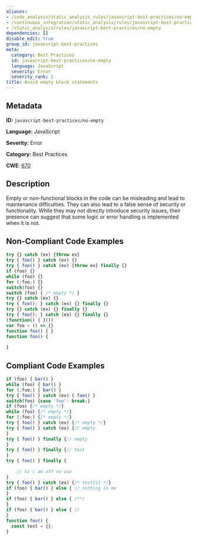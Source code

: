 ```yaml
---
aliases:
- /code_analysis/static_analysis_rules/javascript-best-practices/no-empty
- /continuous_integration/static_analysis/rules/javascript-best-practices/no-empty
- /static_analysis/rules/javascript-best-practices/no-empty
dependencies: []
disable_edit: true
group_id: javascript-best-practices
meta:
  category: Best Practices
  id: javascript-best-practices/no-empty
  language: JavaScript
  severity: Error
  severity_rank: 1
title: Avoid empty block statements
---
```

<!--  SOURCED FROM https://github.com/DataDog/datadog-static-analyzer-rule-docs -->


## Metadata
**ID:** `javascript-best-practices/no-empty`

**Language:** JavaScript

**Severity:** Error

**Category:** Best Practices

**CWE**: [670](https://cwe.mitre.org/data/definitions/670.html)

## Description
Empty or non-functional blocks in the code can be misleading and lead to maintenance difficulties. They can also lead to a false sense of security or functionality. While they may not directly introduce security issues, their presence can suggest that some logic or error handling is implemented when it is not.

## Non-Compliant Code Examples
```javascript
try {} catch (ex) {throw ex}
try { foo() } catch (ex) {}
try { foo() } catch (ex) {throw ex} finally {}
if (foo) {}
while (foo) {}
for (;foo;) {}
switch(foo) {}
switch (foo) { /* empty */ }
try {} catch (ex) {}
try { foo(); } catch (ex) {} finally {}
try {} catch (ex) {} finally {}
try { foo(); } catch (ex) {} finally {}
(function() { }())
var foo = () => {}
function foo() { }
function foo() { 
    
}
```

## Compliant Code Examples
```javascript
if (foo) { bar() }
while (foo) { bar() }
for (;foo;) { bar() }
try { foo() } catch (ex) { foo() }
switch(foo) {case 'foo': break;}
if (foo) {/* empty */}
while (foo) {/* empty */}
for (;foo;) {/* empty */}
try { foo() } catch (ex) {/* empty */}
try { foo() } catch (ex) {// empty
}
try { foo() } finally {// empty
}
try { foo() } finally {// test
}
try { foo() } finally {
    
    // hi i am off no use
}
try { foo() } catch (ex) {/* test111 */}
if (foo) { bar() } else { // nothing in me 
}
if (foo) { bar() } else { /**/
}
if (foo) { bar() } else { //
}
function foo() { 
  const test = {};  
}
```
